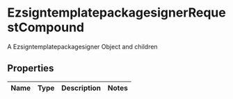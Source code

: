 

# EzsigntemplatepackagesignerRequestCompound

A Ezsigntemplatepackagesigner Object and children

## Properties

| Name | Type | Description | Notes |
|------------ | ------------- | ------------- | -------------|



